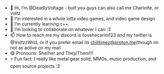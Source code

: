 - 👋 Hi, I’m @DeadlyVoltage - butt you guys can also call me Charlotte, or voltz
- 👀 I’m interested in a whole lotta video games, and video game design
- 🌱 I’m currently learning c++
- 💞️ I’m looking to collaborate on whatever I can :3
- 📫 How to reach me my discord is ilovehecarim123 and my twitter is @VoltzzWrld, or if you prefer email its chilitimez@proton.me(though im not as active on my mail
- 😄 Pronouns: She/her and They/Them!!!
- ⚡ Fun fact: I really like metal gear solid, MMOs, music production, and open source projects :3

<!---
DeadlyVoltage/DeadlyVoltage is a ✨ special ✨ repository because its `README.md` (this file) appears on your GitHub profile.
You can click the Preview link to take a look at your changes.
--->
